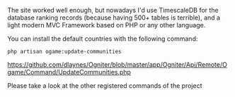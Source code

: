 The site worked well enough, but nowadays I'd use TimescaleDB for the database ranking records (because having 500+ tables is terrible), and a light modern MVC Framework based on PHP or any other language.

You can install the default countries with the following command:

`php artisan ogame:update-communities`

https://github.com/dlaynes/Ogniter/blob/master/app/Ogniter/Api/Remote/Ogame/Command/UpdateCommunities.php

Please take a look at the other registered commands of the project
